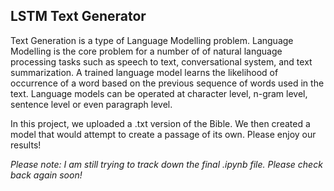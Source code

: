 ## LSTM Text Generator

Text Generation is a type of Language Modelling problem. Language Modelling is the core problem for a number of of natural language processing tasks such as speech to text, conversational system, and text summarization. A trained language model learns the likelihood of occurrence of a word based on the previous sequence of words used in the text. Language models can be operated at character level, n-gram level, sentence level or even paragraph level. 

In this project, we uploaded a .txt version of the Bible. We then created a model that would attempt to create a passage of its own. Please enjoy our results!

*Please note: I am still trying to track down the final .ipynb file. Please check back again soon!*
